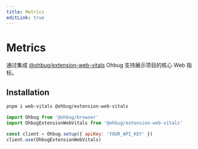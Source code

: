 ```yaml
---
title: Metrics
editLink: true
---
```


# Metrics

通过集成 [@ohbug/extension-web-vitals](https://github.com/ohbug-org/extensions/tree/main/packages/extension-web-vitals) Ohbug 支持展示项目的核心 Web 指标。

## Installation

```sh
pnpm i web-vitals @ohbug/extension-web-vitals
```

```js
import Ohbug from '@ohbug/browser'
import OhbugExtensionWebVitals from '@ohbug/extension-web-vitals'

const client = Ohbug.setup({ apiKey: 'YOUR_API_KEY' })
client.use(OhbugExtensionWebVitals)
```
